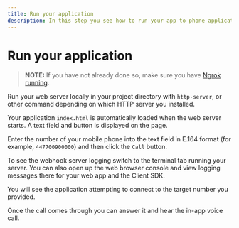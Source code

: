 ```yaml
---
title: Run your application
description: In this step you see how to run your app to phone application.
---
```


# Run your application

> **NOTE:** If you have not already done so, make sure you have [Ngrok running](/client-sdk/tutorials/app-to-phone/prerequisites#how-to-run-ngrok).

Run your web server locally in your project directory with `http-server`, or other command depending on which HTTP server you installed.

Your application `index.html` is automatically loaded when the web server starts. A text field and button is displayed on the page.

Enter the number of your mobile phone into the text field in E.164 format (for example, `447700900000`) and then click the `Call` button.

To see the webhook server logging switch to the terminal tab running your server. You can also open up the web browser console and view logging messages there for your web app and the Client SDK.

You will see the application attempting to connect to the target number you provided.

Once the call comes through you can answer it and hear the in-app voice call.
